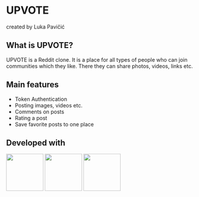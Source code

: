 # UPVOTE
created by Luka Pavičić

## What is UPVOTE?
UPVOTE is a Reddit clone. It is a place for all types of people who can join communities which they like. There they can share photos, videos, links etc.  

## Main features
- Token Authentication
- Posting images, videos etc.
- Comments on posts
- Rating a post
- Save favorite posts to one place

## Developed with
<p float=left">
              <img src="https://static.djangoproject.com/img/logos/django-logo-negative.png" width="100"/>
              <img src="https://cdn.worldvectorlogo.com/logos/react.svg" width="100"/>
              <img src="https://miro.medium.com/max/824/1*9RqBEDU9Mbg6XM8O6d7Q9A.png" width="100"/>  
</p>                                                                                                
